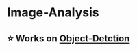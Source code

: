 # Image-Analysis
## ⭐ Works on [Object-Detction]([Object-Detction/summary.md](https://github.com/PRCI-Lab/Image-Analysis/blob/main/Object-Detection/summary.md)https://github.com/PRCI-Lab/Image-Analysis/blob/main/Object-Detection/summary.md)
